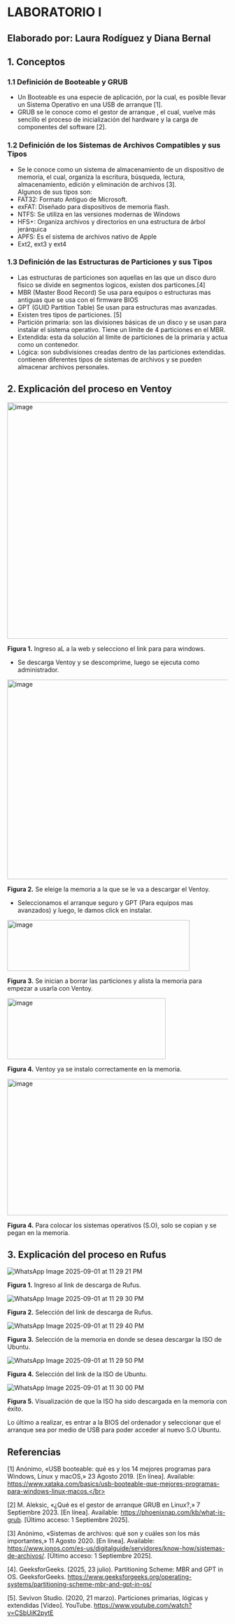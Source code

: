 # LABORATORIO I</br>
## Elaborado por: Laura Rodíguez y Diana Bernal

## 1. Conceptos
### 1.1 Definición de Booteable y GRUB
+ Un Booteable es una especie de aplicación, por la cual, es posible llevar un Sistema Operativo en una USB de arranque [1].
+ GRUB se le conoce como el gestor de arranque , el cual, vuelve más sencillo el proceso de inicialización del hardware y la carga de componentes del software [2].
### 1.2 Definición de los Sistemas de Archivos Compatibles y sus Tipos
+ Se le conoce como un sistema de almacenamiento de un dispositivo de memoria, el cual, organiza la escritura, búsqueda, lectura, almacenamiento, edición y eliminación de archivos [3].</br>
Algunos de sus tipos son:</br>
+ FAT32: Formato Antiguo de Microsoft. </br> 
+ exFAT: Diseñado para dispositivos de memoria flash.</br> 
+ NTFS: Se utiliza en las versiones modernas de Windows</br>
+ HFS+: Organiza archivos y directorios en una estructura de árbol jerárquica</br>  
+ APFS: Es el sistema de archivos nativo de Apple</br> 
+ Ext2, ext3 y ext4</br>
### 1.3 Definición de las Estructuras de Particiones y sus Tipos
+ Las estructuras de particiones son aquellas en las que un disco duro fisico se divide en segmentos logicos, existen dos particones.[4]
+ MBR (Master Bood Record) Se usa para equipos o estructuras mas antiguas que se usa con el firmware BIOS
+ GPT (GUID Partition Table) Se usan para estructuras mas avanzadas.
+ Existen tres tipos de particiones. [5]
+ Partición primaria: son las divisiones básicas de un disco y se usan para instalar el sistema operativo. Tiene un límite de 4 particiones en el MBR.
+ Extendida: esta da solución al límite de particiones de la primaria y actua como un contenedor.
+ Lógica: son subdivisiones creadas dentro de las particiones extendidas. contienen diferentes tipos de sistemas de archivos y se pueden almacenar archivos personales. 

## 2. Explicación del proceso en Ventoy 
<img width="1767" height="539" alt="image" src="https://github.com/user-attachments/assets/57c1c15c-0299-4761-8e99-611560049135" /> 

<strong>Figura 1.</strong> Ingreso aL a la web y selecciono el link para para windows.

+ Se descarga Ventoy y se descomprime, luego se ejecuta como administrador.

<img width="795" height="455" alt="image" src="https://github.com/user-attachments/assets/e4f0a189-79d3-4f9d-bb8e-d25704afd913" />

<strong>Figura 2.</strong> Se eleige la memoria a la que se le va a descargar el Ventoy.
+ Seleccionamos el arranque seguro y GPT (Para equipos mas avanzados) y luego, le damos click en instalar.

<img width="417" height="116" alt="image" src="https://github.com/user-attachments/assets/91fdd7dc-b0aa-4d8e-98a5-ac6e4156274f" /> 

<strong>Figura 3.</strong> Se inician a borrar las particiones y alista la memoria para empezar a usarla con Ventoy.

<img width="362" height="139" alt="image" src="https://github.com/user-attachments/assets/24874820-6d45-403b-913a-80e5b50a95cc" />

<strong>Figura 4.</strong> Ventoy ya se instalo correctamente en la memoria.
  
<img width="781" height="311" alt="image" src="https://github.com/user-attachments/assets/99a58c7d-ec7a-43e9-8f02-da2c21eacf9c" />

<strong>Figura 4.</strong> Para colocar los sistemas operativos (S.O), solo se copian y se pegan en la memoria.

## 3. Explicación del proceso en Rufus

![WhatsApp Image 2025-09-01 at 11 29 21 PM](https://github.com/user-attachments/assets/fff9ad5b-c424-438b-9253-9d51ab52cb74)</br>

<strong>Figura 1.</strong> Ingreso al link de descarga de Rufus.

![WhatsApp Image 2025-09-01 at 11 29 30 PM](https://github.com/user-attachments/assets/37207c6d-d8dd-4eb9-b517-d963de489991)</br>

<strong>Figura 2.</strong> Selección del link de descarga de Rufus.

![WhatsApp Image 2025-09-01 at 11 29 40 PM](https://github.com/user-attachments/assets/e6893c38-d4b4-40c9-90d3-ebcff6264da8)</br>

<strong>Figura 3.</strong> Selección de la memoria en donde se desea descargar la ISO de Ubuntu.

![WhatsApp Image 2025-09-01 at 11 29 50 PM](https://github.com/user-attachments/assets/164333c1-c0f0-41c8-adc4-5f11ac820932)</br>

<strong>Figura 4.</strong> Selección del link de la ISO de Ubuntu.

![WhatsApp Image 2025-09-01 at 11 30 00 PM](https://github.com/user-attachments/assets/dd7f1971-8d98-46f8-be21-32e7532cb384)</br>

<strong>Figura 5.</strong> Visualización de que la ISO ha sido descargada en la memoria con éxito.

Lo último a realizar, es entrar a la BIOS del ordenador y seleccionar que el arranque sea por medio de USB para poder acceder al nuevo S.O Ubuntu.

## Referencias
[1] 	Anónimo, «USB booteable: qué es y los 14 mejores programas para Windows, Linux y macOS,» 23 Agosto 2019. [En línea]. Available: https://www.xataka.com/basics/usb-booteable-que-mejores-programas-para-windows-linux-macos.</br>

[2] 	M. Aleksic, «¿Qué es el gestor de arranque GRUB en Linux?,» 7 Septiembre 2023. [En línea]. Available: https://phoenixnap.com/kb/what-is-grub. [Último acceso: 1 Septiembre 2025].</br>

[3] 	Anónimo, «Sistemas de archivos: qué son y cuáles son los más importantes,» 11 Agosto 2020. [En línea]. Available: https://www.ionos.com/es-us/digitalguide/servidores/know-how/sistemas-de-archivos/. [Último acceso: 1 Septiembre 2025].</br>

[4]. GeeksforGeeks. (2025, 23 julio). Partitioning Scheme: MBR and GPT in OS. GeeksforGeeks. https://www.geeksforgeeks.org/operating-systems/partitioning-scheme-mbr-and-gpt-in-os/ 

[5]. Sevivon Studio. (2020, 21 marzo). Particiones primarias, lógicas y extendidas [Vídeo]. YouTube. https://www.youtube.com/watch?v=CSbUiK2pytE







